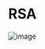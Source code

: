 # RSA
![image](https://github.com/artoncee/RSA/assets/109976577/739ffa5b-4553-44a1-a665-0785f4a1fb2c)
